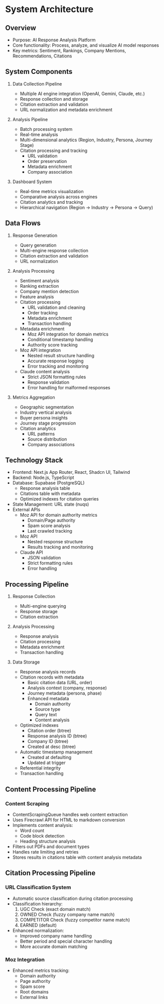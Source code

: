 # System Architecture

## Overview
- Purpose: AI Response Analysis Platform
- Core functionality: Process, analyze, and visualize AI model responses
- Key metrics: Sentiment, Rankings, Company Mentions, Recommendations, Citations

## System Components
1. Data Collection Pipeline
   - Multiple AI engine integration (OpenAI, Gemini, Claude, etc.)
   - Response collection and storage
   - Citation extraction and validation
   - URL normalization and metadata enrichment

2. Analysis Pipeline
   - Batch processing system
   - Real-time analysis
   - Multi-dimensional analytics (Region, Industry, Persona, Journey Stage)
   - Citation processing and tracking
     - URL validation
     - Order preservation
     - Metadata enrichment
     - Company association

3. Dashboard System
   - Real-time metrics visualization
   - Comparative analysis across engines
   - Citation analytics and tracking
   - Hierarchical navigation (Region → Industry → Persona → Query)

## Data Flows
1. Response Generation
   - Query generation
   - Multi-engine response collection
   - Citation extraction and validation
   - URL normalization

2. Analysis Processing
   - Sentiment analysis
   - Ranking extraction
   - Company mention detection
   - Feature analysis
   - Citation processing
     - URL validation and cleaning
     - Order tracking
     - Metadata enrichment
     - Transaction handling
   - Metadata enrichment
     - Moz API integration for domain metrics
     - Conditional timestamp handling
     - Authority score tracking
   - Moz API integration
     - Nested result structure handling
     - Accurate response logging
     - Error tracking and monitoring
   - Claude content analysis
     - Strict JSON formatting rules
     - Response validation
     - Error handling for malformed responses

3. Metrics Aggregation
   - Geographic segmentation
   - Industry vertical analysis
   - Buyer persona insights
   - Journey stage progression
   - Citation analytics
     - URL patterns
     - Source distribution
     - Company associations

## Technology Stack
- Frontend: Next.js App Router, React, Shadcn UI, Tailwind
- Backend: Node.js, TypeScript
- Database: Supabase (PostgreSQL)
  - Response analysis table
  - Citations table with metadata
  - Optimized indexes for citation queries
- State Management: URL state (nuqs)
- External APIs
  - Moz API for domain authority metrics
    - Domain/Page authority
    - Spam score analysis
    - Last crawled tracking
  - Moz API
    - Nested response structure
    - Results tracking and monitoring
  - Claude API
    - JSON validation
    - Strict formatting rules
    - Error handling

## Processing Pipeline
1. Response Collection
   - Multi-engine querying
   - Response storage
   - Citation extraction

2. Analysis Processing
   - Response analysis
   - Citation processing
   - Metadata enrichment
   - Transaction handling

3. Data Storage
   - Response analysis records
   - Citation records with metadata
     - Basic citation data (URL, order)
     - Analysis context (company, response)
     - Journey metadata (persona, phase)
     - Enhanced metadata
       - Domain authority
       - Source type
       - Query text
       - Content analysis
   - Optimized indexes
     - Citation order (btree)
     - Response analysis ID (btree)
     - Company ID (btree)
     - Created at desc (btree)
   - Automatic timestamp management
     - Created at defaulting
     - Updated at trigger
   - Referential integrity
   - Transaction handling 

## Content Processing Pipeline

### Content Scraping
- ContentScrapingQueue handles web content extraction
- Uses Firecrawl API for HTML to markdown conversion
- Implements content analysis:
  - Word count
  - Code block detection
  - Heading structure analysis
- Filters out PDFs and document types
- Handles rate limiting and retries
- Stores results in citations table with content analysis metadata 

## Citation Processing Pipeline

### URL Classification System
- Automatic source classification during citation processing
- Classification hierarchy:
  1. UGC Check (exact domain match)
  2. OWNED Check (fuzzy company name match)
  3. COMPETITOR Check (fuzzy competitor name match)
  4. EARNED (default)
- Enhanced normalization:
  - Improved company name handling
  - Better period and special character handling
  - More accurate domain matching

### Moz Integration
- Enhanced metrics tracking:
  - Domain authority
  - Page authority
  - Spam score
  - Root domains
  - External links 